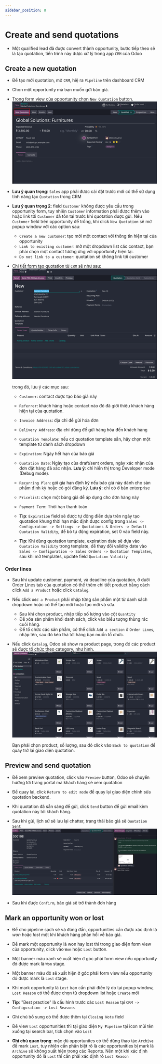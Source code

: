 ```yaml
---
sidebar_position: 8
---
```


# Create and send quotations

- Một qualified lead đã được convert thành opportunity, bước tiếp theo sẽ là tạo quotation, tiến trình này được xử lý trong app `CRM` của Odoo

## Create a new quotation

- Để tạo mới quotation, mở `CRM`, hiệ ra `Pipeline` trên dashboard CRM
- Chọn một opportunity mà bạn muốn gửi báo giá.
- Trong form view của opportunity chọn `New Quotation` button.
  ![new quotation](../img/crm_new_quotation.png)

- **Lưu ý quan trọng**: `Sales` app phải được cài đặt trước mới có thể sử dụng tính năng tạo `Quotation` trong CRM
- **Lưu ý quan trọng 2**: field `Customer` không được yêu cầu trong opportunity form, tuy nhiên `Customer` information phải được thêm vào hoặc
  link tới `Customer` đã tồn tại trước khi quotation được gửi. Nếu `Customer` field trên opportunity để trống, khi click `New Quotation` sẽ mở
  popup window với các option sau:
  - `Create a new customer`: tạo mới một contact với thông tin hiện tại của opportunity
  - `Link to existing customer`: mở một dropdown list các contact, bạn phải chọn một contact tương ứng với opportunity hiện tại.
  - `Do not link to a customer`: quotation sẽ không link tới customer

- Chi tiết form tạo quotation từ `CRM` sẽ như sau:
  ![new quotation detailed](../img/crm_new_quotation_detail.png)

  trong đó, lưu ý các mục sau:
  - `Customer`: contact được tạo báo giá này
  - `Referrer`: khách hàng hoặc contact nào đó đã giới thiệu khách hàng hiện tại của quotation.
  - `Invoice Address`: địa chỉ để gửi hóa đơn
  - `Delivery Address`: địa chỉ dùng để gửi hàng hóa đến khách hàng
  - `Quotation Template`: nếu có quotation template sẵn, hãy chọn một template từ danh sách dropdown
  - `Expiration`: Ngày hết hạn của báo giá
  - `Quotation Date`: Ngày tạo của draft/sent orders, ngày xác nhận của đơn đặt hàng đã xác nhận. **Lưu ý**: chỉ hiển thị trong
    Developer mode (Debug mode).
  - `Recurring Plan`: gói gia hạn định kỳ nếu báo giá này dành cho sản phẩm định kỳ hoặc có gói đăng ký. **Lưu ý**: chỉ có ở bản enterprise
  - `Pricelist`: chọn một bảng giá để áp dụng cho đơn hàng này
  - `Payment Term`: Thời hạn thanh toán

  - **Tip**: `Expiration` field sẽ được tự động điền dựa trên ngày tạo quotation khung thời hạn mặc định được config trong
    `Sales -> Configuration -> Settings -> Quotations & Orders -> Default Quotation Validity`, để bỏ tự động expiration, set 0 vào field này.

  - **Tip**: Khi dùng quotation template, expiration date sẽ dựa vào `Quotation Validity` trong template, để thay đổi validity date
    vào `Sales -> Configuration -> Sales Orders -> Quotation Templates`, sau khi mở templates, update field `Quotation Validity`

### Order lines

- Sau khi update customer, payment, và deadline của quotation, ở dưới Order Lines tab của quotation có thể thêm chi tiết product bằng cách
  click `Add a Product` hoặc click `Catalog`.
- Nếu click `Add a Product` phải nhập từng sản phẩm một từ danh sách dropdown hoặc có thể tạo mới hoặc tạo mới và sửa.
  - Sau khi chọn product, nhập tiếp số lượng vào cột `Quantity`
  - Để xóa sản phẩm khỏi danh sách, click vào biểu tượng thùng rác cuối hàng.
  - Để tổ chức các sản phẩm, có thể click `Add a section` ở `Order Lines`, nhập tên, sau đó kéo thả tới hàng bạn muốn tổ chức.

- Nếu click `Catalog`, Odoo sẽ show ra product page, trong đó các product sẽ được tổ chức theo category, như hình.
  ![catalog](../img/crm_new_quotation_catalog.png)

  Bạn phải chọn product, số lượng, sau đó click vào `Back to quotation` để quay trở lại giao diện quotation.

## Preview and send quotation

- Để xem preview quotation, click vào `Preview` button, Odoo sẽ chuyển hướng tới trang portal mà khách hàng sẽ xem quotation
- Để quay lại, click `Return to edit mode` để quay lại giao diện chỉnh sửa quotation backend.
- Khi quotation đã sẵn sàng để gửi, click `Send` button để gửi email kèm quotation này tới khách hàng.
- Sau khi gửi, lịch sử sẽ lưu lại chatter, trạng thái báo giá sẽ `Quotation Sent`
  ![quotation sent](../img/crm_quotation_sent.png)

- Sau khi được `Confirm`, báo giá sẽ trở thành đơn hàng

## Mark an opportunity won or lost

- Để cho pipeline sạch sẽ và đúng đắn, opportunities cần được xác định là _won_ hoặc _lost_ một khi khách hàng phản hồi về báo giá.
- Để mark một opportunity là won hay lost thì trong giao diện form view của opportunity, click vào `Won` hoặc `Lost` button.
- Một banner màu xanh sẽ xuất hiện ở góc phải form view nếu opportunity đó được mark là `Won` stage.
- Một banner màu đỏ sẽ xuất hiện ở góc phải form view nếu opportunity đó được mark là `Lost` stage.
- Khi mark opportunity là `Lost` bạn cần phải điền lý do tại popup window, `Lost Reason` có thể được chọn từ dropdown list hoặc `Create` mới
- **Tip**: "Best practice" là cấu hình trước các `Lost Reason` tại `CRM -> Configuration -> Lost Reasons`
- Ghi chú bổ sung có thể được thêm tại `Closing Note` field
- Để view `Lost` opportunities thì tại giao diện `My Pipeline` tại icon mũi tên xuống tại search bar, tick chọn vào `Lost`

- **Ghi chú quan trọng**: mặc dù opportunites có thể dùng thao tác `Archive` để mark `Lost`, tuy nhiên cần phân biệt rõ là
  các opportunities bị mark là `Archive` sẽ không xuất hiện trong các Reports. Nên một khi xác định opportunity đó là `Lost`
  thì cần phải xác định rõ `Lost Reason`
